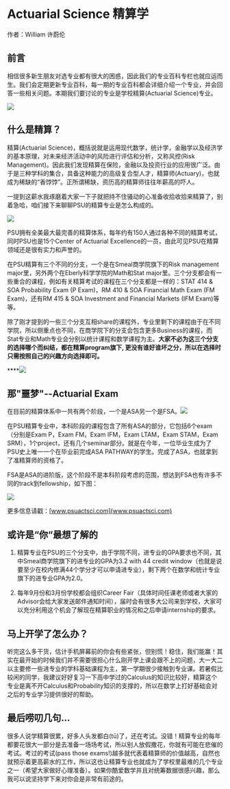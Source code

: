 # Actuarial Science 精算学

作者：William 许蔚伦

## 前言

相信很多新生朋友对选专业都有很大的困惑，因此我们的专业百科专栏也就应运而生。我们会定期更新专业百科，每一期的专业百科都会详细介绍一个专业，并会回答一些相关问题。本期我们要讨论的专业是学校精算\(Actuarial Science\)专业。

![](https://mmbiz.qpic.cn/mmbiz_jpg/j6m3uZgXnCIlyNdHfVFYZR1zBSickJnaDdQsuhl7kHPDmvX7pmKmZPb2EzGgQoU8gQUwu5RKSXHtuqxxnSbkNuQ/640?wx_fmt=jpeg&tp=webp&wxfrom=5&wx_lazy=1&wx_co=1)

## 什么是精算？

精算\(Actuarial Science\)，概括说就是运用现代数学，统计学，金融学以及经济学的基本原理，对未来经济活动中的风险进行评估和分析，又称风控\(Risk Management\)。因此我们发现精算在保险，金融以及投资行业的应用很广泛。由于是三种学科的集合，具备这种能力的高级复合型人才，精算师\(Actuary\)，也就成为稀缺的“香饽饽”。正所谓稀缺，资历高的精算师往往年薪高的吓人。

一提到这薪水我琢磨着大家一下子就把持不住骚动的心准备收拾收拾来精算了，别着急哈，咱们接下来聊聊PSU的精算专业是怎么构成的。

![](https://mmbiz.qpic.cn/mmbiz_jpg/j6m3uZgXnCIlyNdHfVFYZR1zBSickJnaD05GNlibmibN8p11ZDxkImTfSNmKCoExF5F61lABR8Rv62TebbzWJicrhg/640?wx_fmt=jpeg&tp=webp&wxfrom=5&wx_lazy=1&wx_co=1)

PSU拥有全美最大最完善的精算体系，每年约有150人通过各种不同的精算考试，同时PSU也是15个Center of Actuarial Excellence的一员，由此可见PSU在精算领域还是很有实力和声誉的。

在PSU精算有三个不同的分支，一个是在Smeal商学院旗下的Risk management major里，另外两个在Eberly科学学院的Math和Stat major里。三个分支都会有一些重合的课程，例如有关精算考试的课程在三个分支都是一样的：STAT 414 & SOA Probability Exam \(P Exam\)，RM 410 & SOA Financial Math Exam \(FM Exam\)，还有RM 415 & SOA Investment and Financial Markets \(IFM Exam\)等等。

除了刚才提到的一些三个分支互相share的课程外，专业里剩下的课程由于在不同学院，所以侧重点也不同，在商学院下的分支会包含更多Business的课程，而Stat专业和Math专业会分别以统计课程和数学课程为主。**大家不必为这三个分支的选择哪个而纠结，都在精算program旗下, 更没有谁好谁坏之分，所以在选择时只需按照自己的兴趣方向选择即可。**

\*\*\*\*![](https://mmbiz.qpic.cn/mmbiz_gif/j6m3uZgXnCIlyNdHfVFYZR1zBSickJnaDXwn3EjviczNyJPnzpIzRiaNsml0dFvdibgzOHyADtloG8JgibTjbYXe2UQ/640?wx_fmt=gif&tp=webp&wxfrom=5&wx_lazy=1)

## 那"噩梦"--Actuarial Exam

在目前的精算体系中一共有两个阶段，一个是ASA另一个是FSA。![](https://mmbiz.qpic.cn/mmbiz_jpg/j6m3uZgXnCIlyNdHfVFYZR1zBSickJnaD1zKo1x5c6r1jNQsWspvneicNunq3sIrWiccBTCH255QniaduYD3Luw5Kw/640?wx_fmt=jpeg&tp=webp&wxfrom=5&wx_lazy=1&wx_co=1)

在PSU精算专业中，本科阶段的课程包含了所有ASA的部分，它包括6个exam（分别是Exam P，Exam FM，Exam IFM，Exam LTAM，Exam STAM，Exam SRM），1个project，还有几个seminar部分。就是在今年，一位毕业生成为了PSU史上唯一一个在毕业前完成ASA PATHWAY的学生。完成了ASA，也就拿到了准精算师的资格了。

FSA是ASA的进阶版，这个阶段不是本科阶段考虑的范围，想达到FSA也有许多不同的track到fellowship，如下图：

![](https://mmbiz.qpic.cn/mmbiz_jpg/j6m3uZgXnCIlyNdHfVFYZR1zBSickJnaDuxj2TIMyXeb0e5r8y7lXqnHM7LiaBEZcHpYwLXK4YJk5kmXOkotXX6Q/640?wx_fmt=jpeg&tp=webp&wxfrom=5&wx_lazy=1&wx_co=1)

更多信息请戳：[www.psuactsci.com](www.psuactsci.com)

## 或许是“你“最想了解的

1.  精算专业在PSU的三个分支中，由于学院不同，进专业的GPA要求也不同，其中Smeal商学院旗下的进专业的GPA为3.2 with 44 credit window（也就是说要至少在校内修满44个学分才可以申请进专业），剩下两个在数学和统计专业旗下的进专业GPA为2.0。

2.  每年9月份和3月份学校都会组织Career Fair（具体时间任课老师或者大家的Advisor会给大家发送邮件通知时间），届时会有很多大公司来到学校，大家可以充分利用这个机会了解现在精算职业的情况和之后申请internship的要求。

## 马上开学了怎么办？

听完这么多干货，估计手机屏幕前的你会有些紧张，但别慌！稳住，我们能赢！其实在最开始的时候我们并不需要很担心什么刚开学上课会跟不上的问题，大一大二以主要修一些进专业的学科基础课程为主，第一学期很少接触到专业课。若暑假比较闲的同学，我建议好好复习一下高中学过的Calculus的知识比较好，精算这个专业是离不开Calculus和Probability知识的支撑的，所以在数学上打好基础会对之后的专业学习提供很好的帮助。

## 最后唠叨几句...

很多人说学精算很累，好多人头发都白\(tū\)了，还在考试。没错！精算专业的每年都要花很大一部分是去准备一场场考试，所以别人放假撒花，你就有可能在悲催的考试。考过的考试\(pass those exams!\)越多就代表着精算师的价值越高，自然也就预示着更高薪水的工作，所以这也让精算专业也就成为了学校里最难的几个专业之一（希望大家做好心理准备）。如果你酷爱数学并且对统筹数据很感兴趣，那么我可以说坚持学下来对你会是非常有前途的。

